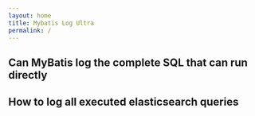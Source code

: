 ```yaml
---
layout: home
title: Mybatis Log Ultra
permalink: /
---
```


## Can MyBatis log the complete SQL that can run directly

## How to log all executed elasticsearch queries
